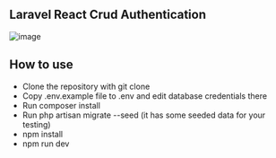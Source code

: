 ## Laravel React Crud Authentication
![image](https://github.com/user-attachments/assets/f978dc77-f98e-4b36-9259-ca0fa78c52d1)

## How to use

- Clone the repository with git clone
- Copy .env.example file to .env and edit database credentials there
- Run composer install
- Run php artisan migrate --seed (it has some seeded data for your testing)
- npm install
- npm run dev




